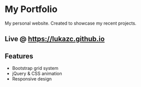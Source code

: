 # My Portfolio
My personal website.
Created to showcase my recent projects.

## Live @ https://lukazc.github.io

## Features
- Bootstrap grid system
- jQuery & CSS animation
- Responsive design
